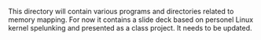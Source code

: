 This directory will contain various programs and directories related to memory mapping. For now it contains a slide deck based on personel Linux kernel spelunking and presented as a class project. It needs to be updated.


